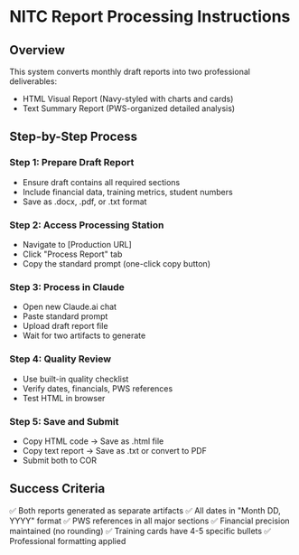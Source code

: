 # NITC Report Processing Instructions

## Overview
This system converts monthly draft reports into two professional deliverables:
- HTML Visual Report (Navy-styled with charts and cards)
- Text Summary Report (PWS-organized detailed analysis)

## Step-by-Step Process

### Step 1: Prepare Draft Report
- Ensure draft contains all required sections
- Include financial data, training metrics, student numbers
- Save as .docx, .pdf, or .txt format

### Step 2: Access Processing Station
- Navigate to [Production URL]
- Click "Process Report" tab
- Copy the standard prompt (one-click copy button)

### Step 3: Process in Claude
- Open new Claude.ai chat
- Paste standard prompt
- Upload draft report file
- Wait for two artifacts to generate

### Step 4: Quality Review
- Use built-in quality checklist
- Verify dates, financials, PWS references
- Test HTML in browser

### Step 5: Save and Submit
- Copy HTML code → Save as .html file
- Copy text report → Save as .txt or convert to PDF
- Submit both to COR

## Success Criteria
✅ Both reports generated as separate artifacts
✅ All dates in "Month DD, YYYY" format
✅ PWS references in all major sections
✅ Financial precision maintained (no rounding)
✅ Training cards have 4-5 specific bullets
✅ Professional formatting applied

